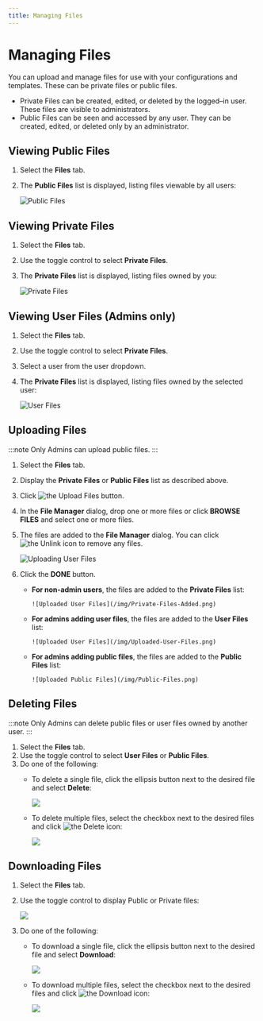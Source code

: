 ```yaml
---
title: Managing Files
---
```

# Managing Files

You can upload and manage files for use with your configurations and templates. These can be private files or public files.

* Private Files can be created, edited, or deleted by the logged–in user. These files are visible to administrators.
* Public Files can be seen and accessed by any user. They can be created, edited, or deleted only by an administrator.

## Viewing Public Files

1. Select the **Files** tab.
3. The **Public Files** list is displayed, listing files viewable by all users:

   ![Public Files](/img/Public-Files.png)

## Viewing Private Files

1. Select the **Files** tab.
2. Use the toggle control to select **Private Files**.
3. The **Private Files** list is displayed, listing files owned by you:

   ![Private Files](/img/Private-Files.png)&nbsp;

## Viewing User Files (Admins only)

1. Select the **Files** tab.
2. Use the toggle control to select **Private Files**.
3. Select a user from the user dropdown.
4. The **Private Files** list is displayed, listing files owned by the selected user:

   ![User Files](/img/User-Files.png)&nbsp;

## Uploading Files

:::note
Only Admins can upload public files.
:::

1. Select the **Files** tab.
2. Display the **Private Files** or **Public Files** list as described above.
2. Click <img src="/img/icons/Upload-Files-Button.png" className="icon" alt="the Upload Files button"/>.
3. In the **File Manager** dialog, drop one or more files or click **BROWSE FILES** and select one or more files.
4. The files are added to the **File Manager** dialog. You can click <img src="/img/icons/unlink.png" className="icon" alt="the Unlink icon"/> to remove any files.

   ![Uploading User Files](/img/Uploading-User-Files.png)
5. Click the **DONE** button.
   
   * **For non-admin users**, the files are added to the **Private Files** list:

         ![Uploaded User Files](/img/Private-Files-Added.png)
   * **For admins adding user files**, the files are added to the **User Files** list:

         ![Uploaded User Files](/img/Uploaded-User-Files.png)
   * **For admins adding public files**, the files are added to the **Public Files** list:

         ![Uploaded Public Files](/img/Public-Files.png)

## Deleting Files

:::note
Only Admins can delete public files or user files owned by another user.
:::

1. Select the **Files** tab.
2. Use the toggle control to select **User Files** or **Public Files**.
3. Do one of the following:
   * To delete a single file, click the ellipsis button next to the desired file and select **Delete**:

     ![](/img/Delete-Single-File.png)
   * To delete multiple files, select the checkbox next to the desired files and click <img src="/img/icons/trash.png" className="icon" alt="the Delete icon"/>:

     ![](/img/Delete-Multiple-Files.png)

## Downloading Files

1. Select the **Files** tab.
2. Use the toggle control to display Public or Private files:
   
   ![](/img/Toggle-File-Type.png)
3. Do one of the following:
   * To download a single file, click the ellipsis button next to the desired file and select **Download**:

     ![](/img/Download-File.png)
   * To download multiple files, select the checkbox next to the desired files and click <img src="/img/icons/download.png" className="icon" alt="the Download icon"/>:

     ![](/img/Download-Files.png)
